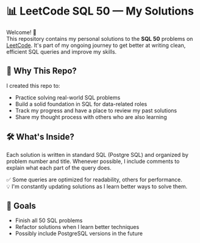 # 📊 LeetCode SQL 50 — My Solutions

Welcome! 👋  
This repository contains my personal solutions to the **SQL 50** problems on [LeetCode](https://leetcode.com/studyplan/top-sql-50/). It's part of my ongoing journey to get better at writing clean, efficient SQL queries and improve my skills.

## 🧠 Why This Repo?

I created this repo to:
- Practice solving real-world SQL problems
- Build a solid foundation in SQL for data-related roles
- Track my progress and have a place to review my past solutions
- Share my thought process with others who are also learning

## 🛠️ What's Inside?

Each solution is written in standard SQL (Postgre SQL) and organized by problem number and title. Whenever possible, I include comments to explain what each part of the query does.

✅ Some queries are optimized for readability, others for performance.  
💡 I'm constantly updating solutions as I learn better ways to solve them.

## 🚀 Goals

- Finish all 50 SQL problems
- Refactor solutions when I learn better techniques
- Possibly include PostgreSQL versions in the future
